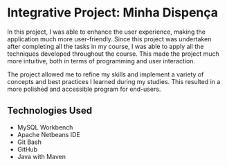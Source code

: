 # Integrative Project: Minha Dispença

In this project, I was able to enhance the user experience, making the application much more user-friendly. Since this project was undertaken after completing all the tasks in my course, I was able to apply all the techniques developed throughout the course. This made the project much more intuitive, both in terms of programming and user interaction.

The project allowed me to refine my skills and implement a variety of concepts and best practices I learned during my studies. This resulted in a more polished and accessible program for end-users.

## Technologies Used
- MySQL Workbench
- Apache Netbeans IDE
- Git Bash
- GitHub
- Java with Maven
